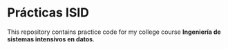 # Prácticas ISID
This repository contains practice code for my college course **Ingeniería de sistemas intensivos en datos**.